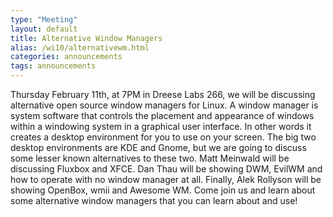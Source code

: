 ```yaml
---
type: "Meeting"
layout: default
title: Alternative Window Managers
alias: /wi10/alternativewm.html
categories: announcements
tags: announcements
---
```

Thursday February 11th, at 7PM in Dreese Labs 266, we will be discussing alternative open source window managers for Linux. A window manager is system software that controls the placement and appearance of windows within a windowing system in a graphical user interface. In other words it creates a desktop environment for you to use on your screen. The big two desktop environments are KDE and Gnome, but we are going to discuss some lesser known alternatives to these two. Matt Meinwald will be discussing Fluxbox and XFCE. Dan Thau will be showing DWM, EvilWM and how to operate with no window manager at all. Finally, Alek Rollyson will be showing OpenBox, wmii and Awesome WM. Come join us and learn about some alternative window managers that you can learn about and use!
